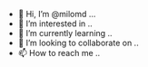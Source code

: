 - 👋 Hi, I’m @milomd ...
- 👀 I’m interested in ..
- 🌱 I’m currently learning ..
- 💞️ I’m looking to collaborate on ..
- 📫 How to reach me ..

<!---
milomd/milomd is a ✨ special ✨ repository because its `README.md` (this file) appears on your GitHub profile.
You can click the Preview link to take a look at your changes.
--->

